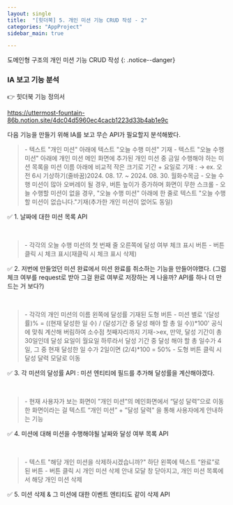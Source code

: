 ```yaml
---
layout: single
title:  "[힛더북] 5. 개인 미션 기능 CRUD 작성 - 2"
categories: "AppProject"
sidebar_main: true

---
```


도메인형 구조의 개인 미션 기능 CRUD 작성
{: .notice--danger}

### IA 보고 기능 분석

👉 힛더북 기능 정의서

<https://uttermost-fountain-86b.notion.site/4dc04d5960ec4cacb1223d33b4ab1e9c>

다음 기능을 만들기 위해 IA를 보고 무슨 API가 필요할지 분석해봤다.

> \- 텍스트 "개인 미션" 아래에 텍스트 "오늘 수행 미션" 기재 - 텍스트 "오늘 수행 미션" 아래에 개인 미션 메인 화면에 추가된 개인 미션 중 금일 수행해야 하는 미션 목록을 미션 이름 아래에 비교적 작은 크기로 기간 + 요일로 기재 : → ex. 오전 6시 기상하기(줄바꿈)2024. 08. 17. ~ 2024. 08. 30. 월화수목금 - 오늘 수행 미션이 많아 오버레이 될 경우, 버튼 높이가 증가하며 화면이 무한 스크롤 - 오늘 수행할 미션이 없을 경우, "오늘 수행 미션" 아래에 한 줄로 텍스트 "오늘 수행할 미션이 없습니다."기재(추가한 개인 미션이 없어도 동일)

✅ 1. 날짜에 대한 미션 목록 API

<br/>

>\- 각각의 오늘 수행 미션의 첫 번째 줄 오른쪽에 달성 여부 체크 표시 버튼 - 버튼 클릭 시 체크 표시(재클릭 시 체크 표시 삭제)

✅ 2. 저번에 만들었던 미션 완료에서 미션 완료를 취소하는 기능을 만들어야했다. (그럼 체크 여부를 request로 받아 그걸 완료 여부로 저장하는 게 나을까? API를 하나 더 만드는 거 보다?)

<br/>

>\- 각각의 개인 미션의 이름 왼쪽에 달성률 기재된 도형 버튼 - 미션 별로 '(달성률)% = ((현재 달성한 일 수) / (달성기간 중 달성 해야 할 총 일 수))*100' 공식에 맞춰 계산해 버림하여 소수점 첫째자리까지 기재->ex, 만약, 달성 기간이 총 30일인데 달성 요일이 월요일 하루라서 달성 기간 중 달성 해야 할 총 일수가 4일, 그 중 현재 달성한 일 수가 2일이면 (2/4)*100 = 50% - 도형 버튼 클릭 시 달성 달력 모달로 이동

✅ 3. 각 미션의 달성률 API : 미션 엔티티에 필드를 추가해 달성률을 계산해야겠다.

<br/>

> \- 현재 사용자가 보는 화면이 ”개인 미션”의 메인화면에서 “달성 달력”으로 이동한 화면이라는 걸 텍스트 “개인 미션” + ”달성 달력" 을 통해 사용자에게 안내하는 기능

✅ 4. 미션에 대해 미션을 수행해야될 날짜와 달성 여부 목록 API 

<br/>

> \- 텍스트 "해당 개인 미션을 삭제하시겠습니까?" 하단 왼쪽에 텍스트 “완료”로 된 버튼 - 버튼 클릭 시 개인 미션 삭제 안내 모달 창 닫아지고, 개인 미션 목록에서 해당 개인 미션 삭제

✅ 5. 미션 삭제 & 그 미션에 대한 이벤트 엔티티도 같이 삭제 API


